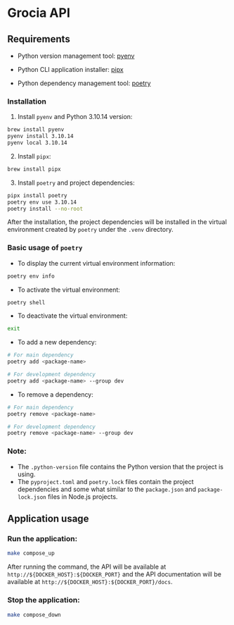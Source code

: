 # Grocia API

## Requirements

- Python version management tool: [pyenv](https://github.com/pyenv/pyenv)

- Python CLI application installer: [pipx](https://github.com/pypa/pipx)

- Python dependency management tool: [poetry](https://python-poetry.org/)

### Installation

1. Install `pyenv` and Python 3.10.14 version:

```bash
brew install pyenv
pyenv install 3.10.14
pyenv local 3.10.14
```

2. Install `pipx`:

```bash
brew install pipx
```

3. Install `poetry` and project dependencies:

```bash
pipx install poetry
poetry env use 3.10.14
poetry install --no-root
```

After the installation, the project dependencies will be installed in the virtual environment created by `poetry` under the `.venv` directory.

### Basic usage of `poetry`

- To display the current virtual environment information:

```bash
poetry env info
```

- To activate the virtual environment:

```bash
poetry shell
```

- To deactivate the virtual environment:

```bash
exit
```

- To add a new dependency:

```bash
# For main dependency
poetry add <package-name>

# For development dependency
poetry add <package-name> --group dev
```

- To remove a dependency:

```bash
# For main dependency
poetry remove <package-name>

# For development dependency
poetry remove <package-name> --group dev
```

### Note:

- The `.python-version` file contains the Python version that the project is using.
- The `pyproject.toml` and `poetry.lock` files contain the project dependencies and some what similar to the `package.json` and `package-lock.json` files in Node.js projects.

## Application usage

### Run the application:

```bash
make compose_up
```

After running the command, the API will be available at `http://${DOCKER_HOST}:${DOCKER_PORT}` and the API documentation will be available at `http://${DOCKER_HOST}:${DOCKER_PORT}/docs`.

### Stop the application:

```bash
make compose_down
```
